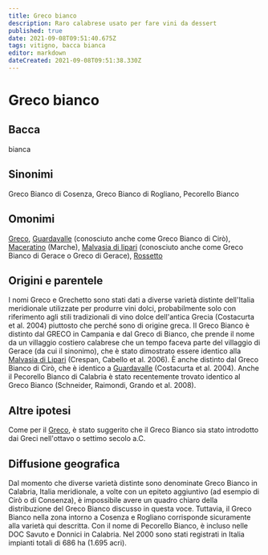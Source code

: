 ```yaml
---
title: Greco bianco
description: Raro calabrese usato per fare vini da dessert
published: true
date: 2021-09-08T09:51:40.675Z
tags: vitigno, bacca bianca
editor: markdown
dateCreated: 2021-09-08T09:51:38.330Z
---
```


# Greco bianco

## Bacca
bianca

## Sinonimi
Greco Bianco di Cosenza, Greco Bianco di Rogliano, Pecorello Bianco

## Omonimi
[Greco](/vitigni/Italia/bacca-bianca/greco), [Guardavalle](/vitigni/Italia/bacca-bianca/guardavalle) (conosciuto anche come Greco Bianco di Cirò), [Maceratino](/vitigni/Italia/bacca-bianca/maceratino) (Marche), [Malvasia di lipari](/vitigni/Italia/bacca-bianca/malvasia-di-lipari) (conosciuto anche come Greco Bianco di Gerace o Greco di Gerace), [Rossetto](/vitigni/Italia/bacca-bianca/rossetto)

## Origini e parentele

I nomi Greco e Grechetto sono stati dati a diverse varietà distinte dell'Italia meridionale utilizzate per produrre vini dolci, probabilmente solo con riferimento agli stili tradizionali di vino dolce dell'antica Grecia (Costacurta et al. 2004) piuttosto che perché sono di origine greca. Il Greco Bianco è distinto dal GRECO in Campania e dal Greco di Bianco, che prende il nome da un villaggio costiero calabrese che un tempo faceva parte del villaggio di Gerace (da cui il sinonimo), che è stato dimostrato essere identico alla [Malvasia di Lipari](/vitigni/Italia/bacca-bianca/malvasia-di-lipari) (Crespan, Cabello et al. 2006). È anche distinto dal Greco Bianco di Cirò, che è identico a [Guardavalle](/vitigni/Italia/bacca-bianca/guardavalle) (Costacurta et al. 2004). Anche il Pecorello Bianco di Calabria è stato recentemente trovato identico al Greco Bianco (Schneider, Raimondi, Grando et al. 2008).

## Altre ipotesi

Come per il [Greco](/vitigni/Italia/bacca-bianca/greco), è stato suggerito che il Greco Bianco sia stato introdotto dai Greci nell'ottavo o settimo secolo a.C.

## Diffusione geografica

Dal momento che diverse varietà distinte sono denominate Greco Bianco in Calabria, Italia meridionale, a volte con un epiteto aggiuntivo (ad esempio di Cirò o di Consenza), è impossibile avere un quadro chiaro della distribuzione del Greco Bianco discusso in questa voce. Tuttavia, il Greco Bianco nella zona intorno a Cosenza e Rogliano corrisponde sicuramente alla varietà qui descritta. Con il nome di Pecorello Bianco, è incluso nelle DOC Savuto e Donnici in Calabria. Nel 2000 sono stati registrati in Italia impianti totali di 686 ha (1.695 acri).